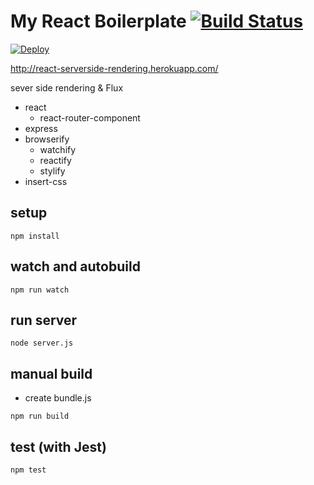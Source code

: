 # My React Boilerplate  [![Build Status](https://travis-ci.org/koba04/react-boilerplate.svg?branch=master)](https://travis-ci.org/koba04/react-boilerplate)


[![Deploy](https://www.herokucdn.com/deploy/button.png)](https://heroku.com/deploy?template=https://github.com/koba04/react-boilerplate)

http://react-serverside-rendering.herokuapp.com/

sever side rendering & Flux

* react
  * react-router-component
* express
* browserify
  * watchify
  * reactify
  * stylify
* insert-css

## setup
```
npm install
```

## watch and autobuild
```
npm run watch
```

## run server
```
node server.js
```

## manual build
* create bundle.js
```
npm run build
```

## test (with Jest)

```
npm test
```
